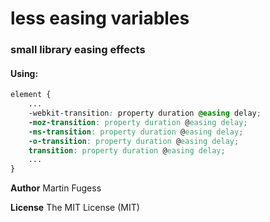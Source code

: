 # less easing variables

### small library easing effects

#### Using:
```css
element {
    ...
    -webkit-transition: property duration @easing delay;
    -moz-transition: property duration @easing delay;
    -ms-transition: property duration @easing delay;
    -o-transition: property duration @easing delay;
    transition: property duration @easing delay;
    ...
}
```


**Author**
Martin Fugess

**License**
The MIT License (MIT)
